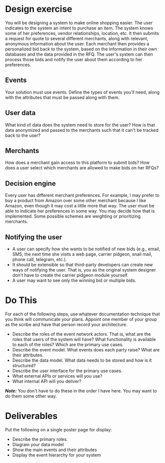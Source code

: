 # Design exercise

You will be designing a system to make online shopping easier. The user indicates to the system an intent to purchase an item. The system knows some of her preferences, vendor relationships, location, etc. It then submits a request for quote to several different merchants, along with relevant, anonymous information about the user. Each merchant then provides a personalized bid back to the system, based on the information in their own databases and the data provided in the RFQ. The user's system can then process those bids and notify the user about them according to her preferences.

## Events

Your solution must use events. Define the types of events you'll need, along with the attributes that must be passed along with them.

## User data

What kind of data does the system need to store for the user? How is that data anonymized and passed to the merchants such that it can't be tracked back to the user?

## Merchants

How does a merchant gain access to this platform to submit bids? How does a user select which merchants are allowed to make bids on her RFQs?

## Decision engine

Every user has different merchant preferences. For example, I may prefer to buy a product from Amazon over some other merchant because I like Amazon, even though it may cost a little more that way. The user must be able to indicate her preferences in some way. You may decide how that is implemented. Some possible schemes are weighting or prioritizing merchants.

## Notifying the user

- A user can specify how she wants to be notified of new bids (e.g., email, SMS, the next time she visits a web page, carrier pidgeon, snail mail, phone call, telegram, etc.). 
- It should be extensible so that third-party developers can create new ways of notifying the user. That is, you as the original system designer don't have to create the carrier pidgeon module yourself.
- A user may want to see only the winning bid or multiple bids.

# Do This

For each of the following steps, use whatever documentation technique that you think will communicate your plans.   Appoint one member of your group as the scribe and have that person record your architecture.  

- Describe the roles of the event network actors.  That is, what are the roles that users of the system will have?  What functionality is available to each of the roles? Which are the primary use cases.
- Describe the event model. What events does each party raise? What are their attributes. 
- Describe the data model.  What data needs to be stored and how is it structured?  
- Describe the user interface for the primary use cases.  
- What external APIs or services will you use?
- What internal API will you deliver? 

***Note:*** You don't have to do these in the order I have here.  You may want to do them some other way.  

# Deliverables

Put the following on a single poster page for display:

- Describe the primary roles.
- Diagram your data model
- Show the main events and their attributes
- Display the event hierarchy for your system

